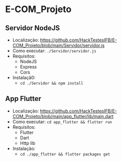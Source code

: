 # E-COM_Projeto

## Servidor NodeJS

* Localização: https://github.com/HackTestesIFB/E-COM_Projeto/blob/main/Servidor/servidor.js
* Como executar: `./Servidor/servidor.js`
* Requisitos:
    * NodeJS
    * Express
    * Cors
* Instalaçã0:
    * `cd ./Servidor && npm install`

## App Flutter

* Localização: https://github.com/HackTestesIFB/E-COM_Projeto/blob/main/app_flutter/lib/main.dart
* Como executar: `cd app_flutter && flutter run`
* Requisitos:
    * Flutter
    * Dart
    * Http lib
* Instalação:
    * `cd ./app_flutter && flutter packages get`